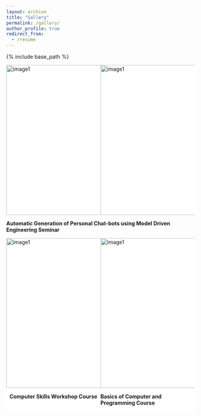 ```yaml
---
layout: archive
title: "Gallery"
permalink: /gallery/
author_profile: true
redirect_from:
  - /resume
---
```


{% include base_path %}

<div style="display:flex;justify-content:space-between;">
<div style="background-color:white;border-radius:8px;display:flex;flex-direction:column;align-items:center; width:50%;">
<img alt='image1' src="{{ base_path }}/images/p1.jpg" style="height:400px;width:300px"/>
</div>
<div style="background-color:white;border-radius:8px;display:flex;flex-direction:column;align-items:center; width:50%;">
  <img alt='image1' src="{{ base_path }}/images/p2.jpg" style="height:400px;width:300px"/>
</div>
</div>
<div style="display:flex;justify-content:center">
<p style="font-weight:bold">Automatic Generation of Personal Chat-bots using Model Driven Engineering Seminar</p>
</div>

<div style="display:flex;justify-content:space-between;">
<div style="background-color:white;border-radius:8px;display:flex;flex-direction:column;align-items:center; width:50%;">
<img alt='image1' src="{{ base_path }}/images/p3.jpg" style="height:400px;width:550px"/>
<p style="font-weight:bold">Computer Skills Workshop Course</p>
</div>
<div style="background-color:white;border-radius:8px;display:flex;flex-direction:column;align-items:center; width:50%;">
  <img alt='image1' src="{{ base_path }}/images/p4.jpg" style="height:400px;width:550px"/>
  <p style="font-weight:bold">Basics of Computer and Programming Course</p>
</div>
</div>
